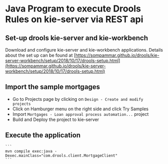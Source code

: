 <!--
  Title: Drools Rule Executor through REST api
  Description: A sample Java Program to execute Drools Rules on kie-server via REST api
  Author: Som Pammar
  -->

# Java Program to execute Drools Rules on kie-server via REST api

## Set-up drools kie-server and kie-workbench

Download and configure kie-server and kie-workbench applications. Details about the set up can be found at [https://sompammar.github.io/drools/kie-server-workbench/setup/2018/10/17/drools-setup.html](https://sompammar.github.io/drools/kie-server-workbench/setup/2018/10/17/drools-setup.html)
## Import the sample mortgages 

-  Go to Projects page by clicking on ```Design - Create and modify projects```
- Click on Hamburger menu on the right side and click Try Samples
- Import ```Mortgages - Loan approval process automation...``` project
- Build and Deploy the project to kie-server

## Execute the application
    ```
    mvn compile exec:java -Dexec.mainClass="com.drools.client.MortgageClient"
    ```